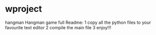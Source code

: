 # wproject
hangman
Hangman game full
Readme:
1 copy all the python files to your favourite text editor 
2 compile the main file
3 enjoy!!!
